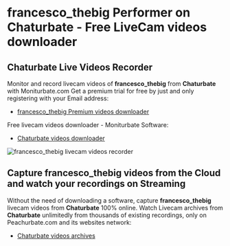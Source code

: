 # francesco_thebig Performer on Chaturbate - Free LiveCam videos downloader

## Chaturbate Live Videos Recorder

Monitor and record livecam videos of **francesco_thebig** from **Chaturbate** with Moniturbate.com
Get a premium trial for free by just and only registering with your Email address:
* [francesco_thebig Premium videos downloader](https://moniturbate.com/request-demo-licence-key.html)

Free livecam videos downloader - Moniturbate Software:
* [Chaturbate videos downloader](https://moniturbate.com/moniturbate-download-software.html)

![francesco_thebig livecam videos recorder](https://peachurnet.com/templates/moniturbate-software.png)


## Capture francesco_thebig videos from the Cloud and watch your recordings on Streaming

Without the need of downloading a software, capture **francesco_thebig** livecam videos from **Chaturbate** 100% online.
Watch Livecam archives from **Chaturbate** unlimitedly from thousands of existing recordings, only on Peachurbate.com and its websites network:
* [Chaturbate videos archives](https://peachurnet.com/)